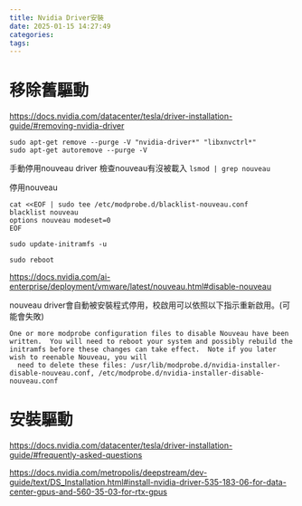 ```yaml
---
title: Nvidia Driver安裝
date: 2025-01-15 14:27:49
categories:
tags:
---
```


# 移除舊驅動
https://docs.nvidia.com/datacenter/tesla/driver-installation-guide/#removing-nvidia-driver

```
sudo apt-get remove --purge -V "nvidia-driver*" "libxnvctrl*"
sudo apt-get autoremove --purge -V
```


手動停用nouveau driver
檢查nouveau有沒被載入
`lsmod | grep nouveau`

停用nouveau
```
cat <<EOF | sudo tee /etc/modprobe.d/blacklist-nouveau.conf
blacklist nouveau
options nouveau modeset=0
EOF

sudo update-initramfs -u

sudo reboot
```

https://docs.nvidia.com/ai-enterprise/deployment/vmware/latest/nouveau.html#disable-nouveau

nouveau driver會自動被安裝程式停用，校啟用可以依照以下指示重新啟用。(可能會失敗)
```
One or more modprobe configuration files to disable Nouveau have been written.  You will need to reboot your system and possibly rebuild the initramfs before these changes can take effect.  Note if you later wish to reenable Nouveau, you will    
  need to delete these files: /usr/lib/modprobe.d/nvidia-installer-disable-nouveau.conf, /etc/modprobe.d/nvidia-installer-disable-nouveau.conf
```


# 安裝驅動
https://docs.nvidia.com/datacenter/tesla/driver-installation-guide/#frequently-asked-questions

https://docs.nvidia.com/metropolis/deepstream/dev-guide/text/DS_Installation.html#install-nvidia-driver-535-183-06-for-data-center-gpus-and-560-35-03-for-rtx-gpus